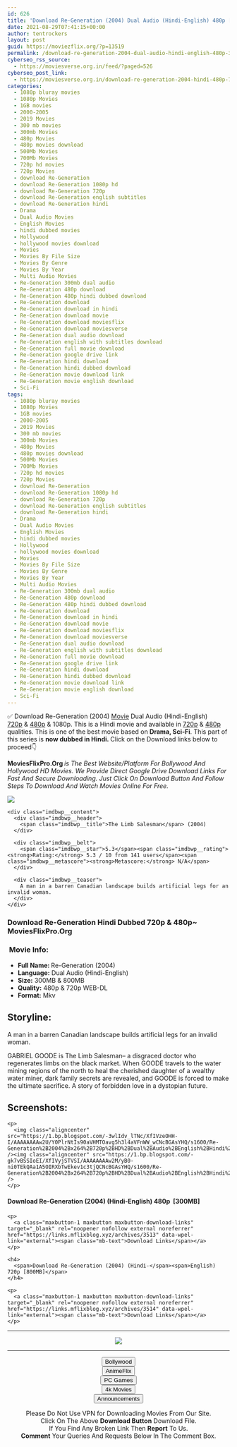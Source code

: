 ```yaml
---
id: 626
title: 'Download Re-Generation (2004) Dual Audio (Hindi-English) 480p [300MB] || 720p [800MB]'
date: 2021-08-29T07:41:15+00:00
author: tentrockers
layout: post
guid: https://moviezflix.org/?p=13519
permalink: /download-re-generation-2004-dual-audio-hindi-english-480p-300mb-720p-800mb/
cyberseo_rss_source:
  - https://moviesverse.org.in/feed/?paged=526
cyberseo_post_link:
  - https://moviesverse.org.in/download-re-generation-2004-hindi-480p-720p/
categories:
  - 1080p bluray movies
  - 1080p Movies
  - 1GB movies
  - 2000-2005
  - 2019 Movies
  - 300 mb movies
  - 300mb Movies
  - 480p Movies
  - 480p movies download
  - 500Mb Movies
  - 700Mb Movies
  - 720p hd movies
  - 720p Movies
  - download Re-Generation
  - download Re-Generation 1080p hd
  - download Re-Generation 720p
  - download Re-Generation english subtitles
  - download Re-Generation hindi
  - Drama
  - Dual Audio Movies
  - English Movies
  - hindi dubbed movies
  - Hollywood
  - hollywood movies download
  - Movies
  - Movies By File Size
  - Movies By Genre
  - Movies By Year
  - Multi Audio Movies
  - Re-Generation 300mb dual audio
  - Re-Generation 480p download
  - Re-Generation 480p hindi dubbed download
  - Re-Generation download
  - Re-Generation download in hindi
  - Re-Generation download movie
  - Re-Generation download moviesflix
  - Re-Generation download moviesverse
  - Re-Generation dual audio download
  - Re-Generation english with subtitles download
  - Re-Generation full movie download
  - Re-Generation google drive link
  - Re-Generation hindi download
  - Re-Generation hindi dubbed download
  - Re-Generation movie download link
  - Re-Generation movie english download
  - Sci-Fi
tags:
  - 1080p bluray movies
  - 1080p Movies
  - 1GB movies
  - 2000-2005
  - 2019 Movies
  - 300 mb movies
  - 300mb Movies
  - 480p Movies
  - 480p movies download
  - 500Mb Movies
  - 700Mb Movies
  - 720p hd movies
  - 720p Movies
  - download Re-Generation
  - download Re-Generation 1080p hd
  - download Re-Generation 720p
  - download Re-Generation english subtitles
  - download Re-Generation hindi
  - Drama
  - Dual Audio Movies
  - English Movies
  - hindi dubbed movies
  - Hollywood
  - hollywood movies download
  - Movies
  - Movies By File Size
  - Movies By Genre
  - Movies By Year
  - Multi Audio Movies
  - Re-Generation 300mb dual audio
  - Re-Generation 480p download
  - Re-Generation 480p hindi dubbed download
  - Re-Generation download
  - Re-Generation download in hindi
  - Re-Generation download movie
  - Re-Generation download moviesflix
  - Re-Generation download moviesverse
  - Re-Generation dual audio download
  - Re-Generation english with subtitles download
  - Re-Generation full movie download
  - Re-Generation google drive link
  - Re-Generation hindi download
  - Re-Generation hindi dubbed download
  - Re-Generation movie download link
  - Re-Generation movie english download
  - Sci-Fi
---
```

<div class="thecontent clearfix">
  <p>
    ✅ Download Re-Generation (2004) <a href="https://moviesverse.org.in/category/movies/" data-wpel-link="internal">Movie</a> Dual Audio (Hindi-English) <a href="https://moviesverse.org.in/720p-movies/" data-wpel-link="internal">720p</a>&nbsp;&&nbsp;<a href="https://moviesverse.org.in/480p-movies/" data-wpel-link="internal">480p</a> & 1080p. This is a Hindi movie and available in <a href="https://moviesverse.org.in/720p-movies/" data-wpel-link="internal">720p</a>&nbsp;&&nbsp;<a href="https://moviesverse.org.in/480p-movies/" data-wpel-link="internal">480p</a> qualities. This is one of the best movie based on <strong>Drama, Sci-Fi</strong>. This part of this series is <strong>now dubbed in <span>Hindi.&nbsp;</span></strong><span>Click on the Download links below to proceed👇</span>
  </p>
  
  <p>
    <strong><span>MoviesFlixPro.Org&nbsp;</span></strong><em>is The Best Website/Platform For Bollywood And Hollywood HD Movies. We Provide Direct Google Drive Download Links For Fast And Secure Downloading. Just Click On Download Button And Follow Steps To&nbsp;Download And Watch Movies Online For Free.</em>
  </p>
  
  <div class="imdbwp imdbwp--movie dark">
    <div class="imdbwp__thumb">
      <a class="imdbwp__link" target="_blank" title="The Limb Salesman" href="https://www.imdb.com/title/tt0424238/" rel="nofollow external noopener noreferrer" data-wpel-link="external"><img class="imdbwp__img" src="https://m.media-amazon.com/images/M/MV5BMjAzMTMyOTk5OF5BMl5BanBnXkFtZTcwMTk1NjIyMw@@._V1_SX300.jpg" /></a>
    </div>
    
    <div class="imdbwp__content">
      <div class="imdbwp__header">
        <span class="imdbwp__title">The Limb Salesman</span> (2004)
      </div>
      
      <div class="imdbwp__belt">
        <span class="imdbwp__star">5.3</span><span class="imdbwp__rating"><strong>Rating:</strong> 5.3 / 10 from 141 users</span><span class="imdbwp__metascore"><strong>Metascore:</strong> N/A</span>
      </div>
      
      <div class="imdbwp__teaser">
        A man in a barren Canadian landscape builds artificial legs for an invalid woman.
      </div>
    </div>
  </div>
  
  <h3>
    <span>Download Re-Generation Hindi Dubbed 720p & 480p~ MoviesFlixPro.Org</span>
  </h3>
  
  <h3>
    <span>&nbsp;Movie Info:&nbsp;</span>
  </h3>
  
  <ul>
    <li>
      <strong>Full Name: </strong>Re-Generation (2004)
    </li>
    <li>
      <strong>Language:</strong> Dual Audio (Hindi-English)
    </li>
    <li>
      <strong>Size:</strong> 300MB & 800MB
    </li>
    <li>
      <strong>Quality:</strong> 480p & 720p WEB-DL
    </li>
    <li>
      <strong>Format:</strong>&nbsp;Mkv
    </li>
  </ul>
  
  <h2>
    <span>Storyline:</span>
  </h2>
  
  <p>
    A man in a barren Canadian landscape builds artificial legs for an invalid woman.
  </p>
  
  <div>
    GABRIEL GOODE is The Limb Salesman– a disgraced doctor who regenerates limbs on the black market. When GOODE travels to the water mining regions of the north to heal the cherished daughter of a wealthy water miner, dark family secrets are revealed, and GOODE is forced to make the ultimate sacrifice. A story of forbidden love in a dystopian future.
  </div>
  
  <div class="summary_text">
    <h2>
      <span>Screenshots:</span>
    </h2>
    
    <p>
      <img class="aligncenter" src="https://1.bp.blogspot.com/-3wlIdv_lTNc/XfIVzeOHH-I/AAAAAAAAw2U/Y0PlrNtIs90aVHMTOavg5h3l4aVFnWW_wCNcBGAsYHQ/s1600/Re-Generation%2B2004%2Bx264%2B720p%2BHD%2BDual%2BAudio%2BEnglish%2BHindi%2BGOPISAHI.mkv_snapshot_01.03.08.160.jpg" /><img class="aligncenter" src="https://1.bp.blogspot.com/-gk7vBSSIoEI/XfIVyjSTVSI/AAAAAAAAw2M/yB0-ni0TEkQAa1A5OIRXbTwEkev1c3tjQCNcBGAsYHQ/s1600/Re-Generation%2B2004%2Bx264%2B720p%2BHD%2BDual%2BAudio%2BEnglish%2BHindi%2BGOPISAHI.mkv_snapshot_00.19.57.520.jpg" />
    </p>
  </div>
  
  <div class="inline canwrap">
    <h4>
      <span>Download Re-Generation (2004) (Hindi-English) </span><span>480p&nbsp; [300MB]</span>
    </h4>
    
    <p>
      <a class="maxbutton-1 maxbutton maxbutton-download-links" target="_blank" rel="noopener nofollow external noreferrer" href="https://links.mflixblog.xyz/archives/3513" data-wpel-link="external"><span class="mb-text">Download Links</span></a>
    </p>
    
    <h4>
      <span>Download Re-Generation (2004) (Hindi-</span><span>English) 720p [800MB]</span>
    </h4>
    
    <p>
      <a class="maxbutton-1 maxbutton maxbutton-download-links" target="_blank" rel="noopener nofollow external noreferrer" href="https://links.mflixblog.xyz/archives/3514" data-wpel-link="external"><span class="mb-text">Download Links</span></a>
    </p>
  </div>
</div>

<center>
  </p> 
  
  <hr />
  
  <p>
    <a href="http://gdrivepro.xyz/join.php" data-wpel-link="external" target="_blank" rel="nofollow external noopener noreferrer"><img src="https://i.imgur.com/FhMdWdW.png" /></a>
  </p>
  
  <hr />
  
  <p>
    <a href="https://dogemovies.xyz" target="_blank" data-wpel-link="external" rel="nofollow external noopener noreferrer"><button class="button button5">Bollywood</button></a><br /> <a href="https://animeflix.in" target="_blank" data-wpel-link="external" rel="nofollow external noopener noreferrer"><button class="button button5">AnimeFlix</button></a><br /> <a href="https://gamesflix.net/" target="_blank" data-wpel-link="external" rel="nofollow external noopener noreferrer"><button class="button button5">PC Games</button></a><br /> <a href="https://uhdmovies.in" target="_blank" data-wpel-link="external" rel="nofollow external noopener noreferrer"><button class="button button5">4k Movies</button></a><br /> <a href="https://moviesverse.org.in/announcements/" target="_blank" data-wpel-link="internal" rel="noopener"><button class="button button5">Announcements</button></a>
  </p>
  
  <div class="alert alert-danger">
    Please Do Not Use VPN for Downloading Movies From Our Site.
  </div>
  
  <div class="alert alert-success">
    Click On The Above <strong>Download Button</strong> Download File.
  </div>
  
  <div class="alert alert-warning">
    If You Find Any Broken Link Then <strong>Report</strong> To Us.
  </div>
  
  <div class="alert alert-info">
    <strong>Comment</strong> Your Queries And Requests Below In The Comment Box.
  </div>
  
  <p>
    </center>
  </p>